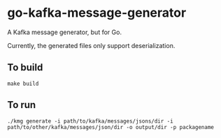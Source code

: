 # go-kafka-message-generator
A Kafka message generator, but for Go.

Currently, the generated files only support deserialization.

## To build
```shell
make build
```

## To run
```shell
./kmg generate -i path/to/kafka/messages/jsons/dir -i path/to/other/kafka/messages/json/dir -o output/dir -p packagename
```
